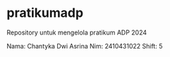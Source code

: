 # pratikumadp
Repository untuk mengelola pratikum ADP 2024

Nama: Chantyka Dwi Asrina
Nim: 2410431022
Shift: 5
